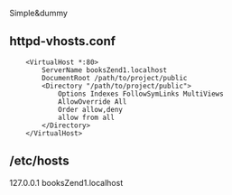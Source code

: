 Simple&dummy 

## httpd-vhosts.conf 

		<VirtualHost *:80>
    		ServerName booksZend1.localhost
    		DocumentRoot /path/to/project/public
    		<Directory "/path/to/project/public">
       			Options Indexes FollowSymLinks MultiViews
       			AllowOverride All
       			Order allow,deny
       			allow from all
    		</Directory>
		</VirtualHost>


## /etc/hosts

127.0.0.1 booksZend1.localhost
